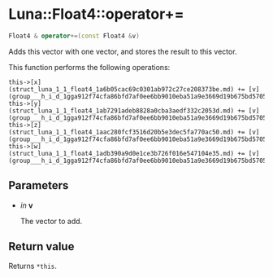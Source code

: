 # Luna::Float4::operator+=

```c++
Float4 & operator+=(const Float4 &v)
```

Adds this vector with one vector, and stores the result to this vector. 

This function performs the following operations: 
```
this->[x](struct_luna_1_1_float4_1a6b05cac69c0301ab972c27ce208373be.md) += [v](group___h_i_d_1gga912f74cfa86bfd7af0ee6bb9010eba51a9e3669d19b675bd57058fd4664205d2a.md).x;
this->[y](struct_luna_1_1_float4_1ab7291adeb8828a0cba3aedf332c2053d.md) += [v](group___h_i_d_1gga912f74cfa86bfd7af0ee6bb9010eba51a9e3669d19b675bd57058fd4664205d2a.md).y;
this->[z](struct_luna_1_1_float4_1aac280fcf3516d20b5e3dec5fa770ac50.md) += [v](group___h_i_d_1gga912f74cfa86bfd7af0ee6bb9010eba51a9e3669d19b675bd57058fd4664205d2a.md).z;
this->[w](struct_luna_1_1_float4_1adb390a9d0e1ce3b726f016e547104e35.md) += [v](group___h_i_d_1gga912f74cfa86bfd7af0ee6bb9010eba51a9e3669d19b675bd57058fd4664205d2a.md).w;
```


## Parameters
* *in* **v**

    The vector to add. 

## Return value
Returns `*this`. 


